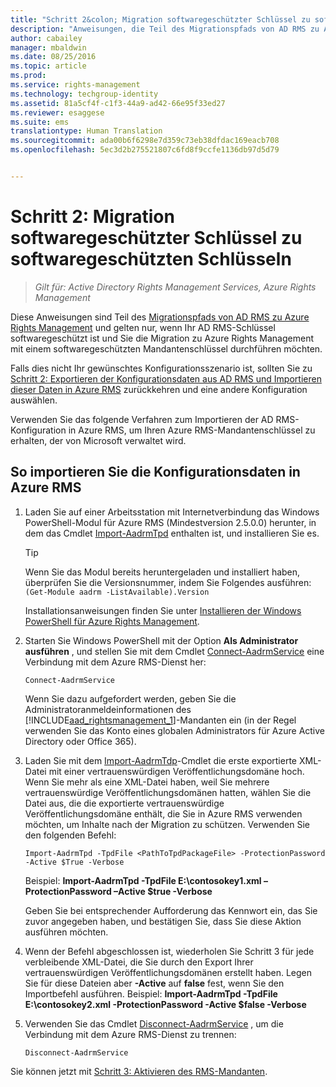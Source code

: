 ```yaml
---
title: "Schritt 2&colon; Migration softwaregeschützter Schlüssel zu softwaregeschützten Schlüsseln | Azure RMS"
description: "Anweisungen, die Teil des Migrationspfads von AD RMS zu Azure Rights Management sind und nur gelten, wenn Ihr AD RMS-Schlüssel softwaregeschützt ist und Sie die Migration zu Azure Rights Management mit einem softwaregeschützten Mandantenschlüssel durchführen möchten."
author: cabailey
manager: mbaldwin
ms.date: 08/25/2016
ms.topic: article
ms.prod: 
ms.service: rights-management
ms.technology: techgroup-identity
ms.assetid: 81a5cf4f-c1f3-44a9-ad42-66e95f33ed27
ms.reviewer: esaggese
ms.suite: ems
translationtype: Human Translation
ms.sourcegitcommit: ada00b6f6298e7d359c73eb38dfdac169eacb708
ms.openlocfilehash: 5ec3d2b275521807c6fd8f9ccfe1136db97d5d79


---
```



# Schritt 2: Migration softwaregeschützter Schlüssel zu softwaregeschützten Schlüsseln

>*Gilt für: Active Directory Rights Management Services, Azure Rights Management*


Diese Anweisungen sind Teil des [Migrationspfads von AD RMS zu Azure Rights Management](migrate-from-ad-rms-to-azure-rms.md) und gelten nur, wenn Ihr AD RMS-Schlüssel softwaregeschützt ist und Sie die Migration zu Azure Rights Management mit einem softwaregeschützten Mandantenschlüssel durchführen möchten. 

Falls dies nicht Ihr gewünschtes Konfigurationsszenario ist, sollten Sie zu [Schritt 2: Exportieren der Konfigurationsdaten aus AD RMS und Importieren dieser Daten in Azure RMS](migrate-from-ad-rms-phase1.md#step-2-export-configuration-data-from-ad-rms-and-import-it-to-azure-rms) zurückkehren und eine andere Konfiguration auswählen.

Verwenden Sie das folgende Verfahren zum Importieren der AD RMS-Konfiguration in Azure RMS, um Ihren Azure RMS-Mandantenschlüssel zu erhalten, der von Microsoft verwaltet wird.

## So importieren Sie die Konfigurationsdaten in Azure RMS

1.  Laden Sie auf einer Arbeitsstation mit Internetverbindung das Windows PowerShell-Modul für Azure RMS (Mindestversion 2.5.0.0) herunter, in dem das Cmdlet [Import-AadrmTpd](http://msdn.microsoft.com/library/azure/dn857523.aspx) enthalten ist, und installieren Sie es.

    > [!TIP]
    > Wenn Sie das Modul bereits heruntergeladen und installiert haben, überprüfen Sie die Versionsnummer, indem Sie Folgendes ausführen: `(Get-Module aadrm -ListAvailable).Version`

    Installationsanweisungen finden Sie unter [Installieren der Windows PowerShell für Azure Rights Management](../deploy-use/install-powershell.md).

2.  Starten Sie Windows PowerShell mit der Option **Als Administrator ausführen** , und stellen Sie mit dem Cmdlet [Connect-AadrmService](http://msdn.microsoft.com/library/azure/dn629415.aspx) eine Verbindung mit dem Azure RMS-Dienst her:

    ```
    Connect-AadrmService
    ```
    Wenn Sie dazu aufgefordert werden, geben Sie die Administratoranmeldeinformationen des [!INCLUDE[aad_rightsmanagement_1](../includes/aad_rightsmanagement_1_md.md)]-Mandanten ein (in der Regel verwenden Sie das Konto eines globalen Administrators für Azure Active Directory oder Office 365).

3.  Laden Sie mit dem [Import-AadrmTdp](http://msdn.microsoft.com/library/azure/dn857523.aspx)-Cmdlet die erste exportierte XML-Datei mit einer vertrauenswürdigen Veröffentlichungsdomäne hoch. Wenn Sie mehr als eine XML-Datei haben, weil Sie mehrere vertrauenswürdige Veröffentlichungsdomänen hatten, wählen Sie die Datei aus, die die exportierte vertrauenswürdige Veröffentlichungsdomäne enthält, die Sie in Azure RMS verwenden möchten, um Inhalte nach der Migration zu schützen. Verwenden Sie den folgenden Befehl:

    ```
    Import-AadrmTpd -TpdFile <PathToTpdPackageFile> -ProtectionPassword -Active $True -Verbose
    ```
    Beispiel: **Import-AadrmTpd -TpdFile E:\contosokey1.xml –ProtectionPassword –Active $true -Verbose**

    Geben Sie bei entsprechender Aufforderung das Kennwort ein, das Sie zuvor angegeben haben, und bestätigen Sie, dass Sie diese Aktion ausführen möchten.

4.  Wenn der Befehl abgeschlossen ist, wiederholen Sie Schritt 3 für jede verbleibende XML-Datei, die Sie durch den Export Ihrer vertrauenswürdigen Veröffentlichungsdomänen erstellt haben. Legen Sie für diese Dateien aber **-Active** auf **false** fest, wenn Sie den Importbefehl ausführen. Beispiel: **Import-AadrmTpd -TpdFile E:\contosokey2.xml -ProtectionPassword -Active $false -Verbose**

5.  Verwenden Sie das Cmdlet [Disconnect-AadrmService](http://msdn.microsoft.com/library/azure/dn629416.aspx) , um die Verbindung mit dem Azure RMS-Dienst zu trennen:

    ```
    Disconnect-AadrmService
    ```


Sie können jetzt mit [Schritt 3: Aktivieren des RMS-Mandanten](migrate-from-ad-rms-phase1.md#step-3-activate-your-rms-tenant).





<!--HONumber=Aug16_HO4-->


